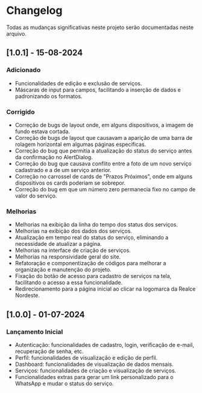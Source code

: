 # Changelog

Todas as mudanças significativas neste projeto serão documentadas neste arquivo.

## [1.0.1] - 15-08-2024
### Adicionado
- Funcionalidades de edição e exclusão de serviços.
- Máscaras de input para campos, facilitando a inserção de dados e padronizando os formatos.

### Corrigido
- Correção de bugs de layout onde, em alguns dispositivos, a imagem de fundo estava cortada.
- Correção de bugs de layout que causavam a aparição de uma barra de rolagem horizontal em algumas páginas específicas.
- Correção do bug que permitia a atualização do status do serviço antes da confirmação no AlertDialog.
- Correção do bug que causava conflito entre a foto de um novo serviço cadastrado e a de um serviço anterior.
- Correção no carrossel de cards de "Prazos Próximos", onde em alguns dispositivos os cards poderiam se sobrepor.
- Correção do bug em que um número zero permanecia fixo no campo de valor do serviço.

### Melhorias
- Melhorias na exibição da linha do tempo dos status dos serviços.
- Melhorias na exibição dos dados dos serviços.
- Atualização em tempo real do status do serviço, eliminando a necessidade de atualizar a página.
- Melhorias na interface de criação de serviços.
- Melhorias na responsividade geral do site.
- Refatoração e componentização de códigos para melhorar a organização e manutenção do projeto.
- Fixação do botão de acesso para cadastro de serviços na tela, facilitando o acesso a essa funcionalidade.
- Redirecionamento para a página inicial ao clicar na logomarca da Realce Nordeste.

## [1.0.0] - 01-07-2024
### Lançamento Inicial
- Autenticação: funcionalidades de cadastro, login, verificação de e-mail, recuperação de senha, etc.
- Perfil: funcionalidades de visualização e edição de perfil.
- Dashboard: funcionalidades de visualização de dados mensais.
- Serviços: funcionalidades de criação e visualização de serviços.
- Funcionalidades extras para gerar um link personalizado para o WhatsApp e mudar o status do serviço.